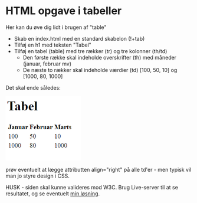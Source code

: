 # HTML opgave i tabeller

Her kan du øve dig lidt i brugen af "table"

- Skab en index.html med en standard skabelon (!+tab)
- Tilføj en h1 med teksten "Tabel"
- Tilføj en tabel (table) med tre rækker (tr) og tre kolonner (th/td)
    - Den første række skal indeholde overskrifter (th) med måneder (januar, februar mv)
    - De næste to rækker skal indeholde værdier (td) [100, 50, 10] og [1000, 80, 1000]

Det skal ende således:

![](tabel.png)

prøv eventuelt at lægge attributten align="right" på alle td'er - men typisk vil man jo styre design i CSS.

HUSK - siden skal kunne valideres mod W3C. Brug Live-server til at se resultatet, og se eventuelt [min løsning](index.html).